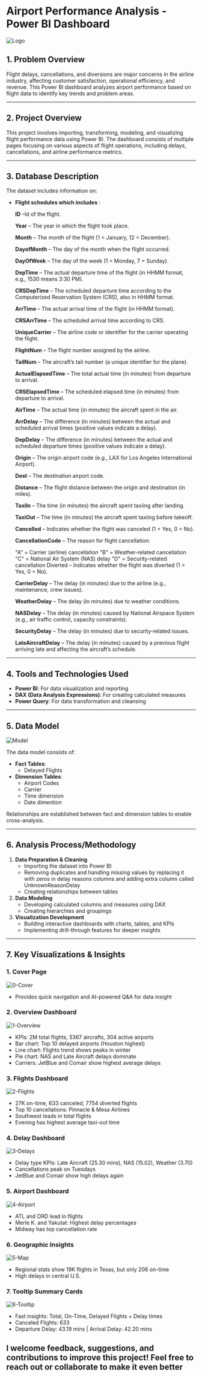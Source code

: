 # Airport Performance Analysis - Power BI Dashboard
![Logo](https://github.com/Aya-Mohamedd/Airline-Flights-Delay/blob/main/Screenshots/Logo.png)

## 1. Problem Overview
Flight delays, cancellations, and diversions are major concerns in the airline industry, affecting customer satisfaction, operational efficiency, and revenue. This Power BI dashboard analyzes airport performance based on flight data to identify key trends and problem areas.
<hr>

## 2. Project Overview
This project involves importing, transforming, modeling, and visualizing flight performance data using Power BI. The dashboard consists of multiple pages focusing on various aspects of flight operations, including delays, cancellations, and airline performance metrics.
<hr>


## 3. Database Description
The dataset includes information on:
- **Flight schedules which includes** :
  
    **ID** –Id of the flight.

    **Year** – The year in which the flight took place.

    **Month** – The month of the flight (1 = January, 12 = December).

    **DayofMonth** – The day of the month when the flight occurred.

    **DayOfWeek** – The day of the week (1 = Monday, 7 = Sunday).

   **DepTime** – The actual departure time of the flight (in HHMM format, e.g., 1530 means 3:30 PM).

    **CRSDepTime** – The scheduled departure time according to the Computerized Reservation System (CRS), also in HHMM format.

    **ArrTime** – The actual arrival time of the flight (in HHMM format).

    **CRSArrTime** – The scheduled arrival time according to CRS.

   **UniqueCarrier** – The airline code or identifier for the carrier operating the flight.

    **FlightNum** – The flight number assigned by the airline.

    **TailNum** – The aircraft’s tail number (a unique identifier for the plane).

    **ActualElapsedTime** – The total actual time (in minutes) from departure to arrival.

    **CRSElapsedTime** – The scheduled elapsed time (in minutes) from departure to arrival.

    **AirTime** – The actual time (in minutes) the aircraft spent in the air.

    **ArrDelay** – The difference (in minutes) between the actual and scheduled arrival times (positive values indicate a delay).

    **DepDelay** – The difference (in minutes) between the actual and scheduled departure times (positive values indicate a delay).

    **Origin** – The origin airport code (e.g., LAX for Los Angeles International Airport).

    **Dest** – The destination airport code.

    **Distance** – The flight distance between the origin and destination (in miles).

    **TaxiIn** – The time (in minutes) the aircraft spent taxiing after landing.

    **TaxiOut** – The time (in minutes) the aircraft spent taxiing before takeoff.

    **Cancelled** – Indicates whether the flight was canceled (1 = Yes, 0 = No).

    **CancellationCode** – The reason for flight cancellation:

    "A" = Carrier (airline) cancellation
    "B" = Weather-related cancellation
    "C" = National Air System (NAS) delay
    "D" = Security-related cancellation
    Diverted – Indicates whether the flight was diverted (1 = Yes, 0 = No).

    **CarrierDelay** – The delay (in minutes) due to the airline (e.g., maintenance, crew issues).

    **WeatherDelay** – The delay (in minutes) due to weather conditions.

    **NASDelay** – The delay (in minutes) caused by National Airspace System (e.g., air traffic control, capacity constraints).

    **SecurityDelay** – The delay (in minutes) due to security-related issues.

    **LateAircraftDelay** – The delay (in minutes) caused by a previous flight arriving late and affecting the aircraft’s schedule.
<hr>


## 4. Tools and Technologies Used
- **Power BI**: For data visualization and reporting
- **DAX (Data Analysis Expressions)**: For creating calculated measures
- **Power Query**: For data transformation and cleansing
<hr>


## 5. Data Model
![Model](https://github.com/Aya-Mohamedd/Airline-Flights-Delay/blob/main/Screenshots/Model.png)

The data model consists of:
- **Fact Tables**:
  - Delayed Flights
- **Dimension Tables**:
  - Airport Codes
  - Carrier
  - Time dimension
  - Date dimention



Relationships are established between fact and dimension tables to enable cross-analysis.
<hr>


## 6. Analysis Process/Methodology
1. **Data Preparation & Cleaning**
   - Importing the dataset into Power BI
   - Removing duplicates and handling missing values by replacing it with zeros in delay reasons columns and adding extra column called UnknownReasonDelay 
   - Creating relationships between tables   
2. **Data Modeling**
   - Developing calculated columns and measures using DAX
   - Creating hierarchies and groupings
3. **Visualization Development**
   - Building interactive dashboards with charts, tables, and KPIs
   - Implementing drill-through features for deeper insights
<hr>


## 7. Key Visualizations & Insights
### **1. Cover Page**
![0-Cover](https://github.com/Aya-Mohamedd/Airline-Flights-Delay/blob/main/Screenshots/0-Cover.png)
- Provides quick navigation and AI-powered Q&A for data insight<br>

### **2. Overview Dashboard**
![1-Overview](https://github.com/Aya-Mohamedd/Airline-Flights-Delay/blob/main/Screenshots/1-Overview.png)
- KPIs: 2M total flights, 5367 aircrafts, 304 active airports
- Bar chart: Top 10 delayed airports (Houston highest)
- Line chart: Flights trend shows peaks in winter
- Pie chart: NAS and Late Aircraft delays dominate
- Carriers: JetBlue and Comair show highest average delays<br>


### **3. Flights Dashboard**
![2-Flights](https://github.com/Aya-Mohamedd/Airline-Flights-Delay/blob/main/Screenshots/2-Flights.png)
- 27K on-time, 633 canceled, 7754 diverted flights
- Top 10 cancellations: Pinnacle & Mesa Airlines
- Southwest leads in total flights
- Evening has highest average taxi-out time


### **4. Delay Dashboard**
![3-Delays](https://github.com/Aya-Mohamedd/Airline-Flights-Delay/blob/main/Screenshots/3-Delays.png)
- Delay type KPIs: Late Aircraft (25.30 mins), NAS (15.02), Weather (3.70)
- Cancellations peak on Tuesdays
- JetBlue and Comair show high delays again


### **5. Airport Dashboard**
![4-Airport](https://github.com/Aya-Mohamedd/Airline-Flights-Delay/blob/main/Screenshots/4-Airport.png)
- ATL and ORD lead in flights
- Merle K. and Yakutat: Highest delay percentages
- Midway has top cancellation rate


### **6. Geographic Insights**
![5-Map](https://github.com/Aya-Mohamedd/Airline-Flights-Delay/blob/main/Screenshots/5-Map.png)
- Regional stats show 19K flights in Texas, but only 206 on-time
- High delays in central U.S.


### **7. Tooltip Summary Cards**
![6-Tooltip](https://github.com/Aya-Mohamedd/Airline-Flights-Delay/blob/main/Screenshots/6-Tooltip.png)
- Fast insights: Total, On-Time, Delayed Flights + Delay times
- Canceled Flights: 633
- Departure Delay: 43.19 mins | Arrival Delay: 42.20 mins

## I welcome feedback, suggestions, and contributions to improve this project! Feel free to reach out or collaborate to make it even better
